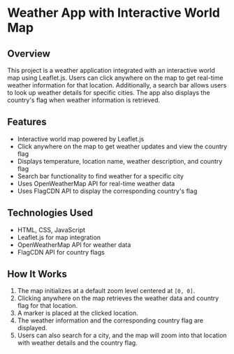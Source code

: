 # Weather App with Interactive World Map

## Overview
This project is a weather application integrated with an interactive world map using Leaflet.js. Users can click anywhere on the map to get real-time weather information for that location. Additionally, a search bar allows users to look up weather details for specific cities. The app also displays the country's flag when weather information is retrieved.

## Features
- Interactive world map powered by Leaflet.js
- Click anywhere on the map to get weather updates and view the country flag
- Displays temperature, location name, weather description, and country flag
- Search bar functionality to find weather for a specific city
- Uses OpenWeatherMap API for real-time weather data
- Uses FlagCDN API to display the corresponding country's flag

## Technologies Used
- HTML, CSS, JavaScript
- Leaflet.js for map integration
- OpenWeatherMap API for weather data
- FlagCDN API for country flags

## How It Works
1. The map initializes at a default zoom level centered at `[0, 0]`.
2. Clicking anywhere on the map retrieves the weather data and country flag for that location.
3. A marker is placed at the clicked location.
4. The weather information and the corresponding country flag are displayed.
5. Users can also search for a city, and the map will zoom into that location with weather details and the country flag.


